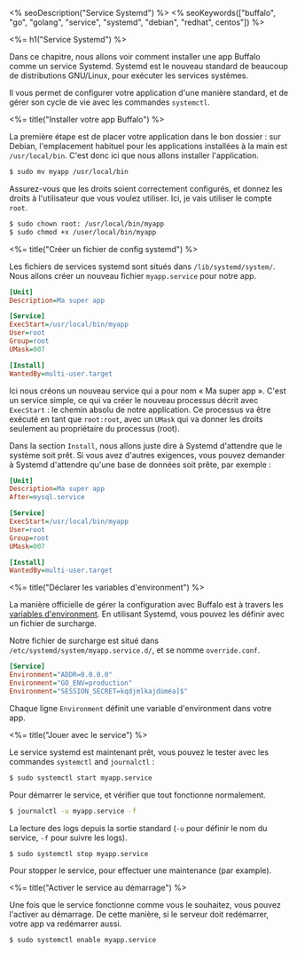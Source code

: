 <% seoDescription("Service Systemd") %>
<% seoKeywords(["buffalo", "go", "golang", "service", "systemd", "debian", "redhat", centos"]) %>

<%= h1("Service Systemd") %>

Dans ce chapitre, nous allons voir comment installer une app Buffalo comme un service Systemd. Systemd est le nouveau standard de beaucoup de distributions GNU/Linux, pour exécuter les services systèmes.

Il vous permet de configurer votre application d'une manière standard, et de gérer son cycle de vie avec les commandes `systemctl`.

<%= title("Installer votre app Buffalo") %>

La première étape est de placer votre application dans le bon dossier&nbsp;: sur Debian, l'emplacement habituel pour les applications installées à la main est `/usr/local/bin`. C'est donc ici que nous allons installer l'application.

```bash
$ sudo mv myapp /usr/local/bin
```

Assurez-vous que les droits soient correctement configurés, et donnez les droits à l'utilisateur que vous voulez utiliser. Ici, je vais utiliser le compte `root`.

```bash
$ sudo chown root: /usr/local/bin/myapp
$ sudo chmod +x /user/local/bin/myapp
```

<%= title("Créer un fichier de config systemd") %>

Les fichiers de services systemd sont situés dans `/lib/systemd/system/`. Nous allons créer un nouveau fichier `myapp.service` pour notre app.

```ini
[Unit]
Description=Ma super app

[Service]
ExecStart=/usr/local/bin/myapp
User=root
Group=root
UMask=007

[Install]
WantedBy=multi-user.target
```

Ici nous créons un nouveau service qui a pour nom «&nbsp;Ma super app&nbsp;». C'est un service simple, ce qui va créer le nouveau processus décrit avec `ExecStart`&nbsp;: le chemin absolu de notre application. Ce processus va être exécuté en tant que `root:root`, avec un `UMask` qui va donner les droits seulement au propriétaire du processus (root).

Dans la section `Install`, nous allons juste dire à Systemd d'attendre que le système soit prêt. Si vous avez d'autres exigences, vous pouvez demander à Systemd d'attendre qu'une base de données soit prête, par exemple&nbsp;:

```ini
[Unit]
Description=Ma super app
After=mysql.service

[Service]
ExecStart=/usr/local/bin/myapp
User=root
Group=root
UMask=007

[Install]
WantedBy=multi-user.target
```

<%= title("Déclarer les variables d'environment") %>

La manière officielle de gérer la configuration avec Buffalo est à travers les [variables d'environment](/docs/env-vars). En utilisant Systemd, vous pouvez les définir avec un fichier de surcharge.

Notre fichier de surcharge est situé dans  `/etc/systemd/system/myapp.service.d/`, et se nomme `override.conf`.

```ini
[Service]
Environment="ADDR=0.0.0.0"
Environment="GO_ENV=production"
Environment="SESSION_SECRET=kqdjmlkajdùméa]$"
```

Chaque ligne `Environment` définit une variable d'environment dans votre app.

<%= title("Jouer avec le service") %>

Le service systemd est maintenant prêt, vous pouvez le tester avec les commandes `systemctl` and `journalctl`&nbsp;:

```bash
$ sudo systemctl start myapp.service
```

Pour démarrer le service, et vérifier que tout fonctionne normalement.

```bash
$ journalctl -u myapp.service -f
```

La lecture des logs depuis la sortie standard (`-u` pour définir le nom du service, `-f` pour suivre les logs).

```bash
$ sudo systemctl stop myapp.service
```

Pour stopper le service, pour effectuer une maintenance (par example).

<%= title("Activer le service au démarrage") %>

Une fois que le service fonctionne comme vous le souhaitez, vous pouvez l'activer au démarrage. De cette manière, si le serveur doit redémarrer, votre app va redémarrer aussi.

```bash
$ sudo systemctl enable myapp.service
```

